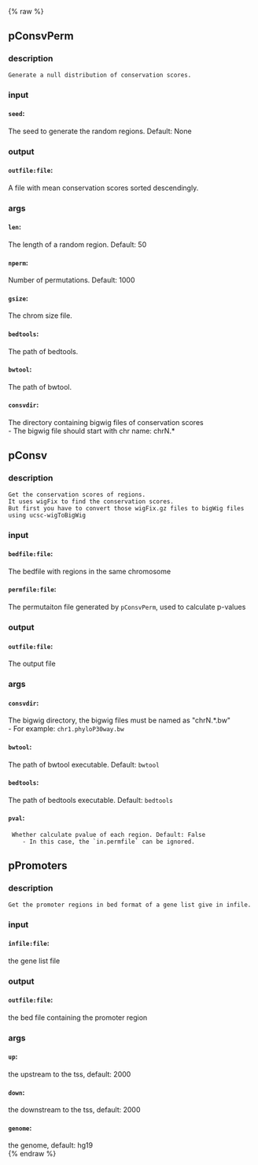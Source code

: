 {% raw %}

## pConsvPerm

### description
	Generate a null distribution of conservation scores.

### input
#### `seed`:
 The seed to generate the random regions. Default: None   

### output
#### `outfile:file`:
 A file with mean conservation scores sorted descendingly.  

### args
#### `len`:
 The length of a random region. Default: 50  
#### `nperm`:
 Number of permutations. Default: 1000  
#### `gsize`:
 The chrom size file.  
#### `bedtools`:
 The path of bedtools.  
#### `bwtool`:
 The path of bwtool.  
#### `consvdir`:
 The directory containing bigwig files of conservation scores  
		- The bigwig file should start with chr name: chrN.*

## pConsv

### description
	Get the conservation scores of regions.
	It uses wigFix to find the conservation scores.
	But first you have to convert those wigFix.gz files to bigWig files using ucsc-wigToBigWig

### input
#### `bedfile:file`:
 The bedfile with regions in the same chromosome  
#### `permfile:file`:
The permutaiton file generated by `pConsvPerm`, used to calculate p-values  

### output
#### `outfile:file`:
 The output file  

### args
#### `consvdir`:
   The bigwig directory, the bigwig files must be named as "chrN.*.bw"  
		- For example: `chr1.phyloP30way.bw`
#### `bwtool`:
   The path of bwtool executable. Default: `bwtool`  
#### `bedtools`:
 The path of bedtools executable. Default: `bedtools`  
#### `pval`:
     Whether calculate pvalue of each region. Default: False  
		- In this case, the `in.permfile` can be ignored.

## pPromoters

### description
	Get the promoter regions in bed format of a gene list give in infile.

### input
#### `infile:file`:
 the gene list file  

### output
#### `outfile:file`:
 the bed file containing the promoter region  

### args
#### `up`:
 the upstream to the tss, default: 2000  
#### `down`:
 the downstream to the tss, default: 2000  
#### `genome`:
 the genome, default: hg19  
{% endraw %}

